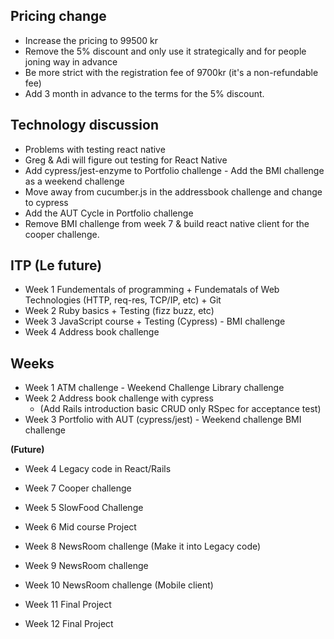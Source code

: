 ## Pricing change
- Increase the pricing to 99500 kr
- Remove the 5% discount and only use it strategically and for people joning way in advance
- Be more strict with the registration fee of 9700kr (it's a non-refundable fee)
- Add 3 month in advance to the terms for the 5% discount.

## Technology discussion
- Problems with testing react native
- Greg & Adi will figure out testing for React Native
- Add cypress/jest-enzyme to Portfolio challenge - Add the BMI challenge as a weekend challenge
- Move away from cucumber.js in the addressbook challenge and change to cypress
- Add the AUT Cycle in Portfolio challenge
- Remove BMI challenge from week 7 & build react native client for the cooper challenge.

## ITP (Le future)
- Week 1 Fundementals of programming + Fundematals of Web Technologies (HTTP, req-res, TCP/IP, etc) + Git
- Week 2 Ruby basics + Testing (fizz buzz, etc)
- Week 3 JavaScript course + Testing (Cypress) - BMI challenge
- Week 4 Address book challenge

## Weeks
- Week 1 ATM challenge - Weekend Challenge Library challenge
- Week 2 Address book challenge with cypress 
  - (Add Rails introduction basic CRUD only RSpec for acceptance test)
- Week 3 Portfolio with AUT (cypress/jest) - Weekend challenge BMI challenge

 **(Future)**
- Week 4 Legacy code in React/Rails
- Week 7 Cooper challenge
- Week 5 SlowFood Challenge
- Week 6 Mid course Project

- Week 8 NewsRoom challenge (Make it into Legacy code)
- Week 9 NewsRoom challenge
- Week 10 NewsRoom challenge (Mobile client)
- Week 11 Final Project
- Week 12 Final Project
